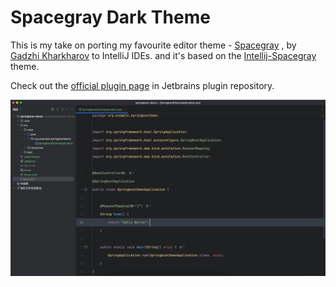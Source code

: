# Spacegray Dark Theme

This is my take on porting my favourite editor theme - [Spacegray](https://kkga.github.io/spacegray/) , by [Gadzhi Kharkharov](https://twitter.com/kkga_i) to IntelliJ IDEs.
and it's based on the [Intellij-Spacegray](https://github.com/mturlo/intellij-spacegray) theme.

Check out the [official plugin page](https://plugins.jetbrains.com/plugin/26747-spacegray-dark-theme) in Jetbrains plugin repository.

![image](./screenshots/image1.png)